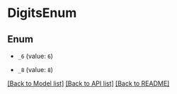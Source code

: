 # DigitsEnum

## Enum


* `_6` (value: `6`)

* `_8` (value: `8`)


[[Back to Model list]](../README.md#documentation-for-models) [[Back to API list]](../README.md#documentation-for-api-endpoints) [[Back to README]](../README.md)


